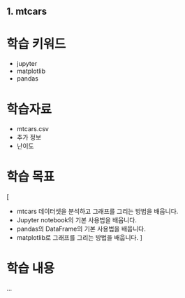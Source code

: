 ## 1. mtcars

# 학습 키워드
* jupyter
* matplotlib
* pandas

# 학습자료
* mtcars.csv
* 추가 정보
* 난이도


# 학습 목표
[
- mtcars 데이터셋을 분석하고 그래프를 그리는 방법을 배웁니다.
- Jupyter notebook의 기본 사용법을 배웁니다.
- pandas의 DataFrame의 기본 사용법을 배웁니다.
- matplotlib로 그래프를 그리는 방법을 배웁니다.
]

# 학습 내용
... 